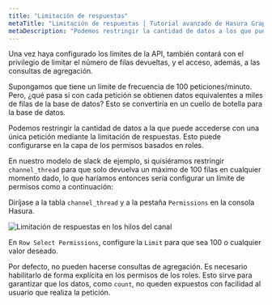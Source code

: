```yaml
---
title: "Limitación de respuestas"
metaTitle: "Limitación de respuestas | Tutorial avanzado de Hasura GraphQL"
metaDescription: "Podemos restringir la cantidad de datos a los que puede accederse con una única petición, mediante la limitación de respuestas. Además de la limitación de frecuencia, la limitación de respuestas también es importante para no generar cuellos de botella en la base de datos"
---
```


Una vez haya configurado los límites de la API, también contará con el privilegio de limitar el número de filas devueltas, y el acceso, además, a las consultas de agregación.

Supongamos que tiene un límite de frecuencia de 100 peticiones/minuto. Pero, ¿qué pasa si con cada petición se obtienen datos equivalentes a miles de filas de la base de datos? Esto se convertiría en un cuello de botella para la base de datos.

Podemos restringir la cantidad de datos a la que puede accederse con una única petición mediante la limitación de respuestas.
 Esto puede configurarse en la capa de los permisos basados en roles.

En nuestro modelo de slack de ejemplo, si quisiéramos restringir `channel_thread` para que solo devuelva un máximo de 100 filas en cualquier momento dado, lo que haríamos entonces sería configurar un límite de permisos como a continuación:

Diríjase a la tabla `channel_thread` y a la pestaña `Permissions` en la consola Hasura.

![Limitación de respuestas en los hilos del canal](https://graphql-engine-cdn.hasura.io/learn-hasura/assets/graphql-hasura-advanced/channel-thread-response-limit.png)

En `Row Select Permissions`, configure la `Limit` para que sea 100 o cualquier valor deseado.

Por defecto, no pueden hacerse consultas de agregación. Es necesario habilitarlo de forma explícita en los permisos de los roles. Esto sirve para garantizar que los datos, como `count`, no queden expuestos con facilidad al usuario que realiza la petición.
